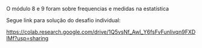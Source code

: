 O módulo 8 e 9 foram sobre frequencias e medidas na estatística

Segue link para solução do desafio individual:

https://colab.research.google.com/drive/1Q5vsNf_AwI_Y6fsFvFunlivqn9FXDIMf?usp=sharing
